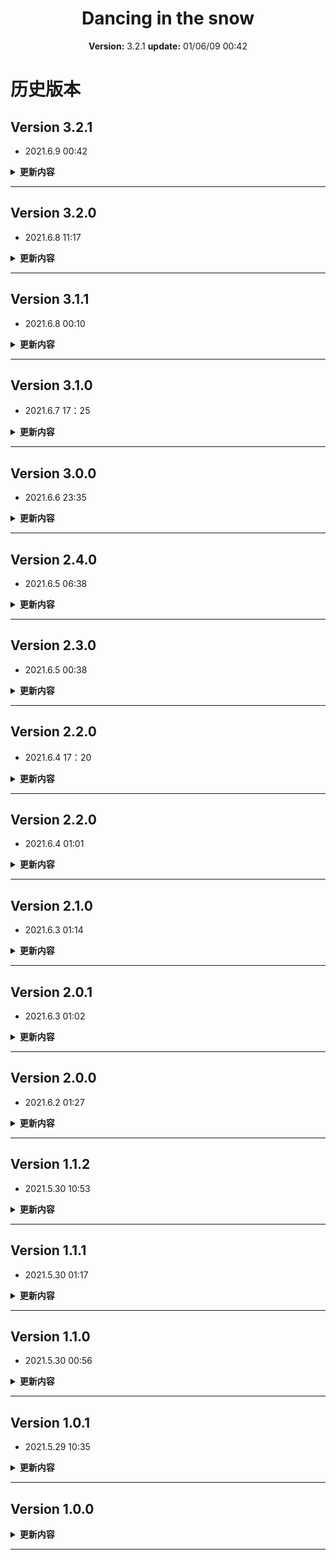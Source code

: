 

<center>

# Dancing in the snow
**Version:** 3.2.1
**update:** 01/06/09 00:42

</center>

# 历史版本

## Version 3.2.1

- 2021.6.9 00:42

<details>
  <summary><strong>更新内容</strong></summary>

- 设置了非管理员禁用按键
  - ctrl + u
  - F12
  - 鼠标右键
- 增加了主页的滚动效果
</details>

----

## Version 3.2.0

- 2021.6.8 11:17

<details>
  <summary><strong>更新内容</strong></summary>

- 修改页面基本完成
- 设置密码框不能输入空格
- 登录、注册、修改需要响应时间，设置了按钮点击之后短暂的时间不能重复点击
- 增加了警告页面，针对在用户页面退出了账号
- 修改edit页面的ctrl + s保存编辑框内容
</details>

---

## Version 3.1.1

- 2021.6.8 00:10

<details>
  <summary><strong>更新内容</strong></summary>

- 注册页面
  - 增加对userid数字的判断，以及传参时去除前导零
- 修改页面
  - 做了一点点，没完。困了先睡
</details>

---

## Version 3.1.0

- 2021.6.7 17：25

<details>
  <summary><strong>更新内容</strong></summary>

- 可以注册了！
</details>

---

## Version 3.0.0

- 2021.6.6 23:35

<details>
  <summary><strong>更新内容</strong></summary>

- 设置了session检查用户的登录状态
- 简单设置了'basic.js'用来改变不同登录状态下的导航栏
- 开始连接数据判断登录
</details>

---

## Version 2.4.0

- 2021.6.5 06:38

<details>
  <summary><strong>更新内容</strong></summary>

- 新增`modify`页面雏形
- 修改navigation
</details>

---

## Version 2.3.0

- 2021.6.5 00:38


<details>
  <summary><strong>更新内容</strong></summary>

- 新增`login`页面雏形
</details>

---

## Version 2.2.0

- 2021.6.4 17：20


<details>
  <summary><strong>更新内容</strong></summary>

- 取消'edit.css'的全部元素的溢出隐藏 —— 实测发现会禁用md编辑器的编辑
- 取消`#navigation`的溢出隐藏 —— 直接把下拉列表给隐藏了可还行
- 将nav栏的DS点击设为返回页面顶部
- 注册页面的雏形，还有一些校验状态没搞

</details>

---

## Version 2.2.0

- 2021.6.4 01:01

<details>
  <summary><strong>更新内容</strong></summary>

- `edit.html`页面
  - 调好css未设其他js和后端连接
  - 对顶部设有媒体查询
- `input`设置了对焦样式

</details>

---

## Version 2.1.0

- 2021.6.3 01:14

<details>
  <summary><strong>更新内容</strong></summary>

- 对文章页面的呈现文章部分添加了媒体查询
- edit页面雏形

</details>

---

## Version 2.0.1

- 2021.6.3 01:02

<details>
  <summary><strong>更新内容</strong></summary>

- 文章页面
  - 新增页头，包含视差滚动的背景、标题、作者
  - 动态添加文章内容详见`article.html`下的js部分
  - 勉强对页头部分设置了媒体查询
</details>

---

## Version 2.0.0

- 2021.6.2 01:27

<details>
  <summary><strong>更新内容</strong></summary>

- 主页样式
  - 添加了背景图片
  - 更改了一些容器的颜色
- `artilce.html`
  - 尝试从主页链接到文章页，并传递`article_id`参数
- simplemde
  - markdown编辑器
  - `simplemde-1.11.2.min.css`
  - `simplemde-1.11.2.min.js`
- markdown渲染
  - `parser.js`
</details>

---


## Version 1.1.2 
- 2021.5.30 10:53

<details>
  <summary><strong>更新内容</strong></summary>

- 课程设计书`book.html`
</details>

----

## Version 1.1.1

- 2021.5.30 01:17

<details>
  <summary><strong>更新内容</strong></summary>

- `preview.css`
  - 将`#preview`的`margin-top`改为`padding`，使得锚点跳转时不遮盖
- `style.css`
  - 修改了导航栏左边logo的鼠标悬浮区域
</details>

----

## Version 1.1.0

- 2021.5.30 00:56

<details>
  <summary><strong>更新内容</strong></summary>

- 中间主体呈现文章摘要
  - 图片大小设为父级的80%等比缩放
  - 修改了`#preview`的`margin-top`，使得离导航狼更远一些
- 页面中的平滑滚动
  - 引入插件`smooth-scroll.js`，并在`scroll.js`中对其进行初始化，实现页面内的锚点跳转为滚动方式
- 导航栏
  - 导航狼的列表里姑且先放了登录注册等字和图标
</details>

----

## Version 1.0.1

- 2021.5.29 10:35

<details>
  <summary><strong>更新内容</strong></summary>

- 中间主体呈现文章摘要
  - 改掉原先的左右浮动，改用栅格系统
  - 大屏幕坐图右文，小屏幕上图下文
  - <font color="red">出现的问题的，图片部分的悬浮效果，悬浮范围不稳定</font>
</details>

----

## Version 1.0.0

<details>
  <summary><strong>更新内容</strong></summary>

- 主页封面
  - 基本算是完工，左边栏为作品信息，右边栏是一张背景
  - 载入时有一个加载的动画，然后真个屏幕显示封面
  - 很多内容采用了`wow`和`animate`的入场动效
- 顶部导航栏
  - 暂时只有一个logo返回页面顶部
- 中间主体呈现文章摘要
  - 只做了个样子
  - 图片悬浮效果
  - 摘要还不知道怎么处理，暂时设定文字区域溢出隐藏
- 页脚
  - 信息一栏和版权一栏
  - 基本算是完工，不再大改
- 页面上尝试了滚动视差的图片，还在试验阶段

</details>

----
